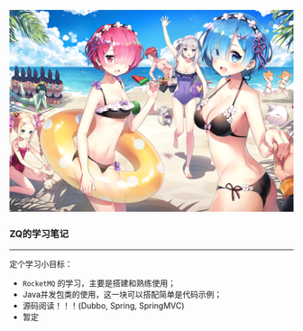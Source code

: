 ![readme](./图床/readme.png)

### ZQ的学习笔记 

------

定个学习小目标：

- `RocketMQ` 的学习，主要是搭建和熟练使用；
- Java并发包类的使用，这一块可以搭配简单是代码示例；
- 源码阅读！！！(Dubbo, Spring, SpringMVC)
- 暂定